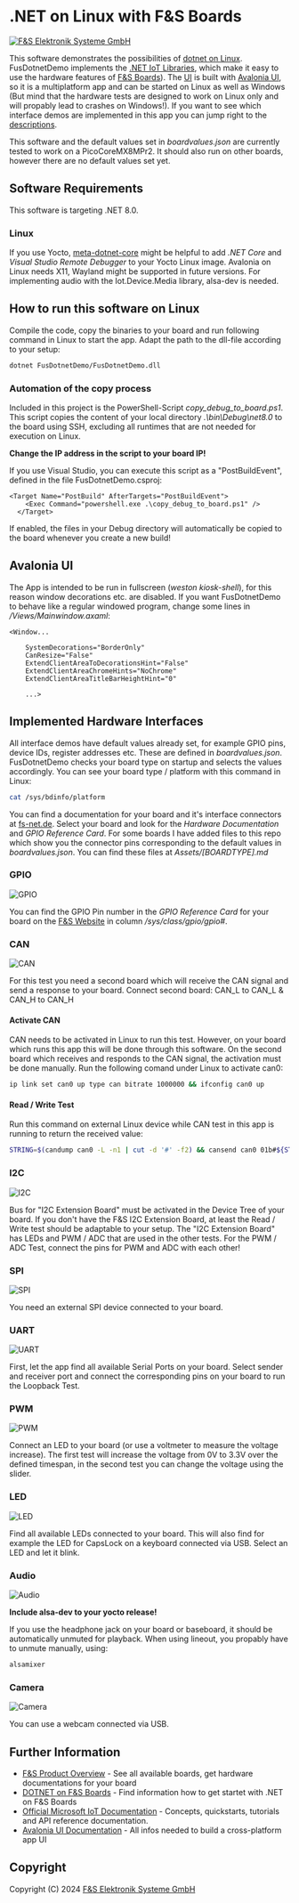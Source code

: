 ﻿# .NET on Linux with F&S Boards

[![F&S Elektronik Systeme GmbH](Assets/fs_logo.png "F&S Elektronik Systeme GmbH")](https://fs-net.de/en/)

This software demonstrates the possibilities of [dotnet on Linux](https://github.com/RDunkley/meta-dotnet-core).
FusDotnetDemo implements the [.NET IoT Libraries](https://github.com/dotnet/iot), which make it easy to use the hardware features of [F&S Boards](https://fs-net.de/en)).
The [UI](#avalonia-ui) is built with [Avalonia UI](https://www.avaloniaui.net/), so it is a multiplatform app and can be started on Linux as well as Windows (But mind that the hardware tests are designed to work on Linux only and will propably lead to crashes on Windows!).
If you want to see which interface demos are implemented in this app you can jump right to the [descriptions](#implemented-hardware-interfaces).

This software and the default values set in *boardvalues.json* are currently tested to work on a PicoCoreMX8MPr2. It should also run on other boards, however there are no default values set yet.

## Software Requirements

This software is targeting .NET 8.0.

### Linux

If you use Yocto, [meta-dotnet-core](https://github.com/RDunkley/meta-dotnet-core) might be helpful to add *.NET Core* and *Visual Studio Remote Debugger* to your Yocto Linux image.
Avalonia on Linux needs X11, Wayland might be supported in future versions.
For implementing audio with the Iot.Device.Media library, alsa-dev is needed.


## How to run this software on Linux

Compile the code, copy the binaries to your board and run following command in Linux to start the app. Adapt the path to the dll-file according to your setup:

```bash
dotnet FusDotnetDemo/FusDotnetDemo.dll
```

### Automation of the copy process

Included in this project is the PowerShell-Script *copy_debug_to_board.ps1*. This script copies the content of your local directory *.\bin\Debug\net8.0* to the board using SSH, excluding all runtimes that are not needed for execution on Linux.

**Change the IP address in the script to your board IP!**

If you use Visual Studio, you can execute this script as a "PostBuildEvent", defined in the file FusDotnetDemo.csproj:

```
<Target Name="PostBuild" AfterTargets="PostBuildEvent">
    <Exec Command="powershell.exe .\copy_debug_to_board.ps1" />
  </Target>
```

If enabled, the files in your Debug directory will automatically be copied to the board whenever you create a new build!


## Avalonia UI

The App is intended to be run in fullscreen (*weston kiosk-shell*), for this reason window decorations etc. are disabled. If you want FusDotnetDemo to behave like a regular windowed program, change some lines in */Views/Mainwindow.axaml*:

```axaml
<Window...

    SystemDecorations="BorderOnly"
    CanResize="False"
    ExtendClientAreaToDecorationsHint="False"
    ExtendClientAreaChromeHints="NoChrome"
    ExtendClientAreaTitleBarHeightHint="0"

    ...>
```


## Implemented Hardware Interfaces

All interface demos have default values already set, for example GPIO pins, device IDs, register addresses etc. These are defined in *boardvalues.json*. FusDotnetDemo checks your board type on startup and selects the values accordingly.
You can see your board type / platform with this command in Linux:

```bash
cat /sys/bdinfo/platform
```

You can find a documentation for your board and it's interface connectors at [fs-net.de](https://fs-net.de/en/embedded-modules/product-overview/). Select your board and look for the *Hardware Documentation* and *GPIO Reference Card*.
For some boards I have added files to this repo which show you the connector pins corresponding to the default values in *boardvalues.json*. You can find these files at *Assets/[BOARDTYPE].md*


### GPIO

![GPIO](Assets/screenshots/gpio.png)


You can find the GPIO Pin number in the *GPIO Reference Card* for your board on the [F&S Website](https://fs-net.de/en/embedded-modules/product-overview/) in column */sys/class/gpio/gpio#*. 


### CAN

![CAN](Assets/screenshots/can.png)

For this test you need a second board which will receive the CAN signal and send a response to your board.
Connect second board: CAN_L to CAN_L & CAN_H to CAN_H

#### Activate CAN

CAN needs to be activated in Linux to run this test.
However, on your board which runs this app this will be done through this software.
On the second board which receives and responds to the CAN signal, the activation must be done manually. Run the following comand under Linux to activate can0:

```bash
ip link set can0 up type can bitrate 1000000 && ifconfig can0 up
```

#### Read / Write Test

Run this command on external Linux device while CAN test in this app is running to return the received value:

```bash
STRING=$(candump can0 -L -n1 | cut -d '#' -f2) && cansend can0 01b#${STRING}
```


### I2C

![I2C](Assets/screenshots/i2c.png)

Bus for "I2C Extension Board" must be activated in the Device Tree of your board.
If you don't have the F&S I2C Extension Board, at least the Read / Write test should be adaptable to your setup. The "I2C Extension Board" has LEDs and PWM / ADC that are used in the other tests.
For the PWM / ADC Test, connect the pins for PWM and ADC with each other!


### SPI

![SPI](Assets/screenshots/spi.png)

You need an external SPI device connected to your board.


### UART

![UART](Assets/screenshots/uart.png)

First, let the app find all available Serial Ports on your board. Select sender and receiver port and connect the corresponding pins on your board to run the Loopback Test.


### PWM

![PWM](Assets/screenshots/pwm.png)

Connect an LED to your board (or use a voltmeter to measure the voltage increase).
The first test will increase the voltage from 0V to 3.3V over the defined timespan, in the second test you can change the voltage using the slider.


### LED

![LED](Assets/screenshots/led.png)

Find all available LEDs connected to your board. This will also find for example the LED for CapsLock on a keyboard connected via USB.
Select an LED and let it blink.


### Audio

![Audio](Assets/screenshots/audio.png)

**Include alsa-dev to your yocto release!**

If you use the headphone jack on your board or baseboard, it should be automatically unmuted for playback. When using lineout, you propably have to unmute manually, using:

```bash
alsamixer
```


### Camera

![Camera](Assets/screenshots/camera.png)

You can use a webcam connected via USB.


## Further Information

* [F&S Product Overview](https://fs-net.de/en/embedded-modules/product-overview/) - See all available boards, get hardware documentations for your board
* [DOTNET on F&S Boards](https://fs-net.de/assets/download/docu/common/en/DOTNET%20on%20FS%20Boards.pdf) - Find information how to get startet with .NET on F&S Boards
* [Official Microsoft IoT Documentation](https://docs.microsoft.com/dotnet/iot/) - Concepts, quickstarts, tutorials and API reference documentation.
* [Avalonia  UI Documentation](https://docs.avaloniaui.net/) - All infos needed to build a cross-platform app UI


## Copyright

Copyright (C) 2024 [F&S Elektronik Systeme GmbH](https://fs-net.de/)